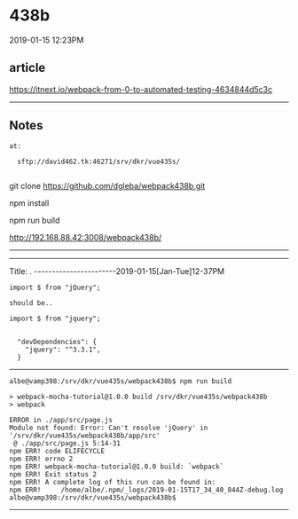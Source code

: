 
# 438b

2019-01-15 12:23PM


## article


https://itnext.io/webpack-from-0-to-automated-testing-4634844d5c3c


_____________

## Notes

```
at: 

  sftp://david462.tk:46271/srv/dkr/vue435s/
    
```

git clone https://github.com/dgleba/webpack438b.git


npm install

npm run build

http://192.168.88.42:3008/webpack438b/


----------------------------------------------------


----------------------------------------------------
Title:  .
-----------------------2019-01-15[Jan-Tue]12-37PM

```
import $ from "jQuery";

should be..

import $ from "jquery";

```
```

  "devDependencies": {
    "jquery": "^3.3.1",
  }

```
_____________

```
albe@vamp398:/srv/dkr/vue435s/webpack438b$ npm run build

> webpack-mocha-tutorial@1.0.0 build /srv/dkr/vue435s/webpack438b
> webpack

ERROR in ./app/src/page.js
Module not found: Error: Can't resolve 'jQuery' in '/srv/dkr/vue435s/webpack438b/app/src'
 @ ./app/src/page.js 5:14-31
npm ERR! code ELIFECYCLE
npm ERR! errno 2
npm ERR! webpack-mocha-tutorial@1.0.0 build: `webpack`
npm ERR! Exit status 2
npm ERR! A complete log of this run can be found in:
npm ERR!     /home/albe/.npm/_logs/2019-01-15T17_34_40_844Z-debug.log
albe@vamp398:/srv/dkr/vue435s/webpack438b$
```

----------------------------------------------------
